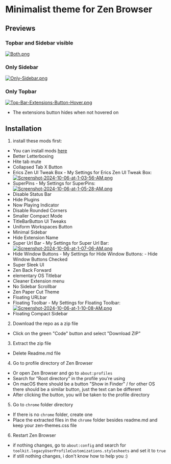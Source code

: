# Minimalist theme for Zen Browser

## Previews

### Topbar and Sidebar visible
  [![Both.png](https://i.postimg.cc/8cL6YDL4/Both.png)](https://postimg.cc/bSNrG7CS)

###  Only Sidebar
  [![Only-Sidebar.png](https://i.postimg.cc/jdrN7wrF/Only-Sidebar.png)](https://postimg.cc/232Vp5yQ)

### Only Topbar
  [![Top-Bar-Extensions-Button-Hover.png](https://i.postimg.cc/qMXKXJJM/Top-Bar-Extensions-Button-Hover.png)](https://postimg.cc/N5FLQw2W)
  - The extensions button hides when not hovered on

## Installation

1. install these mods first:
- You can install mods [here](https://zen-browser.app/themes)
- Better Letterboxing
- Hite tab mute
- Collapsed Tab X Button
- Erics Zen UI Tweak Box
      - My Settings for Erics Zen UI Tweak Box:
      [![Screenshot-2024-10-06-at-1-03-56-AM.png](https://i.postimg.cc/Dyt3PXg1/Screenshot-2024-10-06-at-1-03-56-AM.png)](https://postimg.cc/HV4NpjFL)
- SuperPins
      - My Settings for SuperPins:
      [![Screenshot-2024-10-06-at-1-05-28-AM.png](https://i.postimg.cc/Kjks10Cw/Screenshot-2024-10-06-at-1-05-28-AM.png)](https://postimg.cc/64KhSfWf)
- Disable Status Bar
- Hide Plugins
- Now Playing Indicator
- Disable Rounded Corners
- Smaller Compact Mode
- TitleBarButton UI Tweaks
- Uniform Workspaces Button
- Minimal Sidebar
- Hide Extension Name
- Super Url Bar
      - My Settings for Super Url Bar:
      [![Screenshot-2024-10-06-at-1-07-06-AM.png](https://i.postimg.cc/nrmbyVVX/Screenshot-2024-10-06-at-1-07-06-AM.png)](https://postimg.cc/y37b9HZK)
- Hide Window Buttons
      - My Settings for Hide Window Buttons:
      - Hide Window Buttons Checked
- Super Sleek UI
- Zen Back Forward
- elementary OS Titlebar
- Cleaner Extension menu
- No Sidebar Scrollbar
- Zen Paper Cut Theme
- Floating URLbar
- Floating Toolbar
      - My Settings for Floating Toolbar:
      [![Screenshot-2024-10-06-at-1-10-08-AM.png](https://i.postimg.cc/cLhyybWB/Screenshot-2024-10-06-at-1-10-08-AM.png)](https://postimg.cc/188YDMf8)
- Floating Compact Sidebar
2. Download the repo as a zip file
- Click on the green "Code" button and select "Download ZIP"
3. Extract the zip file
- Delete Readme.md file
4. Go to profile directory of Zen Browser
- Or open Zen Browser and go to `about:profiles`
- Search for "Root directory" in the profile you're using
- On macOS there should be a button "Show in Finder" / for other OS there should be a similar button, just the text can be different
- After clicking the button, you will be taken to the profile directory
5. Go to `chrome` folder directory
- If there is no `chrome` folder, create one
- Place the extracted files in the `chrome` folder besides readme.md and keep your zen-themes.css file
6. Restart Zen Browser
- if nothing changes, go to `about:config` and search for `toolkit.legacyUserProfileCustomizations.stylesheets` and set it to `true`
- if still nothing changes, i don't know how to help you :)
